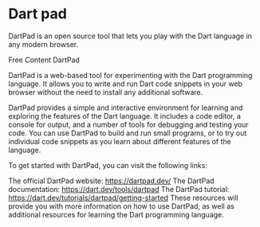 # Dart pad

DartPad is an open source tool that lets you play with the Dart language in any modern browser.

<ResourceGroupTitle>Free Content</ResourceGroupTitle>
<BadgeLink colorScheme='blue' badgeText='Official Docs' href='https://dart.dev/tools/dartpad'>DartPad</BadgeLink>

DartPad is a web-based tool for experimenting with the Dart programming language. It allows you to write and run Dart code snippets in your web browser without the need to install any additional software.

DartPad provides a simple and interactive environment for learning and exploring the features of the Dart language. It includes a code editor, a console for output, and a number of tools for debugging and testing your code. You can use DartPad to build and run small programs, or to try out individual code snippets as you learn about different features of the language.

To get started with DartPad, you can visit the following links:

The official DartPad website: https://dartpad.dev/
The DartPad documentation: https://dart.dev/tools/dartpad
The DartPad tutorial: https://dart.dev/tutorials/dartpad/getting-started
These resources will provide you with more information on how to use DartPad, as well as additional resources for learning the Dart programming language.
